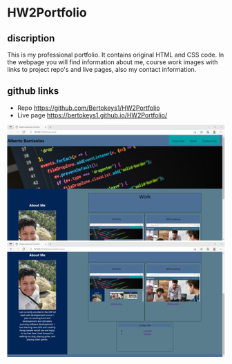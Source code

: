 # HW2Portfolio

## discription
This is my professional portfolio. It contains original HTML and CSS code. In the webpage you will find information about me, course work images with links to project repo's and live pages, also my contact information. 

## github links
-  Repo <https://github.com/Bertokeys1/HW2Portfolio>
-  Live page <https://bertokeys1.github.io/HW2Portfolio/>

![](assets\images\screenshot1.png)
![](assets\images\screenshot2.png)